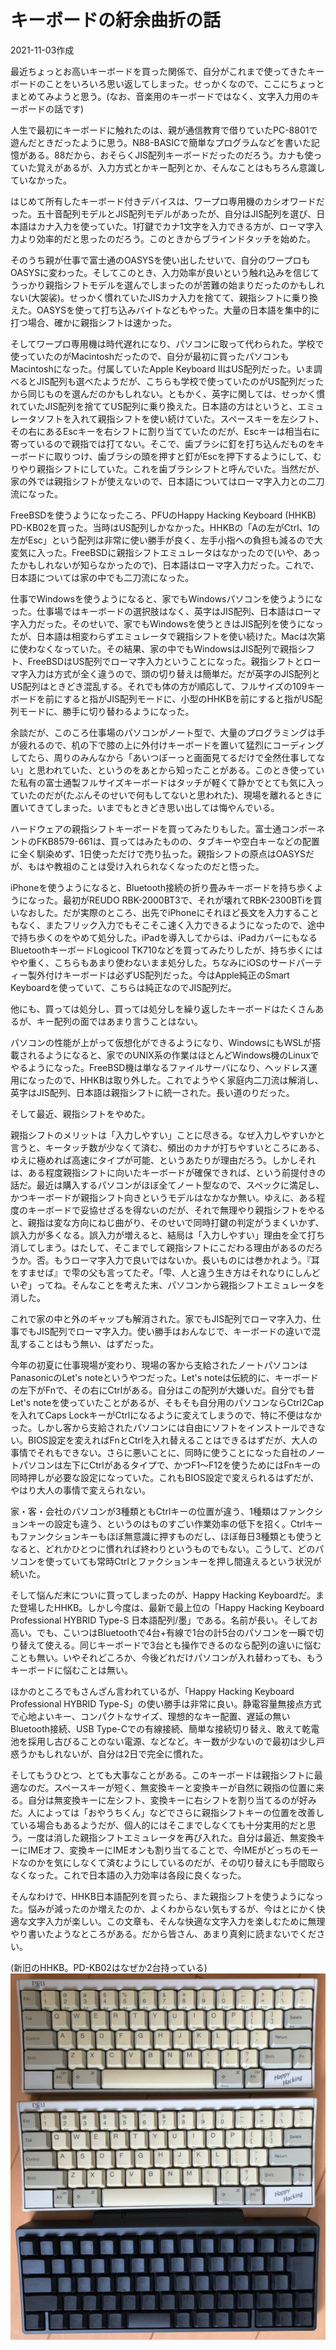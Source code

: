 # キーボードの紆余曲折の話

2021-11-03作成

最近ちょっとお高いキーボードを買った関係で、自分がこれまで使ってきたキーボードのことをいろいろ思い返してしまった。せっかくなので、ここにちょっとまとめてみようと思う。(なお、音楽用のキーボードではなく、文字入力用のキーボードの話です)

人生で最初にキーボードに触れたのは、親が通信教育で借りていたPC-8801で遊んだときだったように思う。N88-BASICで簡単なプログラムなどを書いた記憶がある。88だから、おそらくJIS配列キーボードだったのだろう。カナも使っていた覚えがあるが、入力方式とかキー配列とか、そんなことはもちろん意識していなかった。

はじめて所有したキーボード付きデバイスは、ワープロ専用機のカシオワードだった。五十音配列モデルとJIS配列モデルがあったが、自分はJIS配列を選び、日本語はカナ入力を使っていた。1打鍵でカナ1文字を入力できる方が、ローマ字入力より効率的だと思ったのだろう。このときからブラインドタッチを始めた。

そのうち親が仕事で富士通のOASYSを使い出したせいで、自分のワープロもOASYSに変わった。そしてこのとき、入力効率が良いという触れ込みを信じてうっかり親指シフトモデルを選んでしまったのが苦難の始まりだったのかもしれない(大袈裟)。せっかく慣れていたJISカナ入力を捨てて、親指シフトに乗り換えた。OASYSを使って打ち込みバイトなどもやった。大量の日本語を集中的に打つ場合、確かに親指シフトは速かった。

そしてワープロ専用機は時代遅れになり、パソコンに取って代わられた。学校で使っていたのがMacintoshだったので、自分が最初に買ったパソコンもMacintoshになった。付属していたApple Keyboard IIはUS配列だった。いま調べるとJIS配列も選べたようだが、こちらも学校で使っていたのがUS配列だったから同じものを選んだのかもしれない。ともかく、英字に関しては、せっかく慣れていたJIS配列を捨ててUS配列に乗り換えた。日本語の方はというと、エミュレータソフトを入れて親指シフトを使い続けていた。スペースキーを左シフト、その右にあるEscキーを右シフトに割り当てていたのだが、Escキーは相当右に寄っているので親指では打てない。そこで、歯ブラシに釘を打ち込んだものをキーボードに取りつけ、歯ブラシの頭を押すと釘がEscを押下するようにして、むりやり親指シフトにしていた。これを歯ブラシシフトと呼んでいた。当然だが、家の外では親指シフトが使えないので、日本語についてはローマ字入力との二刀流になった。

FreeBSDを使うようになったころ、PFUのHappy Hacking Keyboard (HHKB) PD-KB02を買った。当時はUS配列しかなかった。HHKBの「Aの左がCtrl、1の左がEsc」という配列は非常に使い勝手が良く、左手小指への負担も減るので大変気に入った。FreeBSDに親指シフトエミュレータはなかったので(いや、あったかもしれないが知らなかったので)、日本語はローマ字入力だった。これで、日本語については家の中でも二刀流になった。

仕事でWindowsを使うようになると、家でもWindowsパソコンを使うようになった。仕事場ではキーボードの選択肢はなく、英字はJIS配列、日本語はローマ字入力だった。そのせいで、家でもWindowsを使うときはJIS配列を使うになったが、日本語は相変わらずエミュレータで親指シフトを使い続けた。Macは次第に使わなくなっていた。その結果、家の中でもWindowsはJIS配列で親指シフト、FreeBSDはUS配列でローマ字入力ということになった。親指シフトとローマ字入力は方式が全く違うので、頭の切り替えは簡単だ。だが英字のJIS配列とUS配列はときどき混乱する。それでも体の方が順応して、フルサイズの109キーボードを前にすると指がJIS配列モードに、小型のHHKBを前にすると指がUS配列モードに、勝手に切り替わるようになった。

余談だが、このころ仕事場のパソコンがノート型で、大量のプログラミングは手が疲れるので、机の下で膝の上に外付けキーボードを置いて猛烈にコーディングしてたら、周りのみんなから「あいつぼーっと画面見てるだけで全然仕事してない」と思われていた、というのをあとから知ったことがある。このとき使っていた私有の富士通製フルサイズキーボードはタッチが軽くて静かでとても気に入っていたのだが(たぶんそのせいで何もしてないと思われた)、現場を離れるときに置いてきてしまった。いまでもときどき思い出しては悔やんでいる。

ハードウェアの親指シフトキーボードを買ってみたりもした。富士通コンポーネントのFKB8579-661は、買ってはみたものの、タブキーや空白キーなどの配置に全く馴染めず、1日使っただけで売り払った。親指シフトの原点はOASYSだが、もはや教祖のことは受け入れられなくなったのだと悟った。

iPhoneを使うようになると、Bluetooth接続の折り畳みキーボードを持ち歩くようになった。最初がREUDO RBK-2000BT3で、それが壊れてRBK-2300BTiを買いなおした。だが実際のところ、出先でiPhoneにそれほど長文を入力することもなく、またフリック入力でもそこそこ速く入力できるようになったので、途中で持ち歩くのをやめて処分した。iPadを導入してからは、iPadカバーにもなるBluetoothキーボードLogicool TK710などを買ってみたりしたが、持ち歩くにはやや重く、こちらもあまり使わないまま処分した。ちなみにiOSのサードパーティー製外付けキーボードは必ずUS配列だった。今はApple純正のSmart Keyboardを使っていて、こちらは純正なのでJIS配列だ。

他にも、買っては処分し、買っては処分しを繰り返したキーボードはたくさんあるが、キー配列の面ではあまり言うことはない。

パソコンの性能が上がって仮想化ができるようになり、WindowsにもWSLが搭載されるようになると、家でのUNIX系の作業はほとんどWindows機のLinuxでやるようになった。FreeBSD機は単なるファイルサーバになり、ヘッドレス運用になったので、HHKBは取り外した。これでようやく家庭内二刀流は解消し、英字はJIS配列、日本語は親指シフトに統一された。長い道のりだった。

そして最近、親指シフトをやめた。

親指シフトのメリットは「入力しやすい」ことに尽きる。なぜ入力しやすいかと言うと、キータッチ数が少なくて済む、頻出のカナが打ちやすいところにある、ゆえに極めれば高速にタイプが可能、というあたりが理由だろう。しかしそれは、ある程度親指シフトに向いたキーボードが確保できれば、という前提付きの話だ。最近は購入するパソコンがほぼ全てノート型なので、スペックに満足し、かつキーボードが親指シフト向きというモデルはなかなか無い。ゆえに、ある程度のキーボードで妥協せざるを得ないのだが、それで無理やり親指シフトをやると、親指は変な方向にねじ曲がり、そのせいで同時打鍵の判定がうまくいかず、誤入力が多くなる。誤入力が増えると、結局は「入力しやすい」理由を全て打ち消してしまう。はたして、そこまでして親指シフトにこだわる理由があるのだろうか。否。もうローマ字入力で良いではないか。長いものには巻かれよう。『耳をすませば』で雫の父も言ってたぞ。「雫、人と違う生き方はそれなりにしんどいぞ」ってね。そんなことを考えた末、パソコンから親指シフトエミュレータを消した。

これで家の中と外のギャップも解消された。家でもJIS配列でローマ字入力、仕事でもJIS配列でローマ字入力。使い勝手はおんなじで、キーボードの違いで混乱することはもう無い、はずだった。

今年の初夏に仕事現場が変わり、現場の客から支給されたノートパソコンはPanasonicのLet's noteというやつだった。Let's noteは伝統的に、キーボードの左下がFnで、その右にCtrlがある。自分はこの配列が大嫌いだ。自分でも昔Let's noteを使っていたことがあるが、そもそも自分用のパソコンならCtrl2Capを入れてCaps LockキーがCtrlになるように変えてしまうので、特に不便はなかった。しかし客から支給されたパソコンには自由にソフトをインストールできない。BIOS設定を変えればFnとCtrlを入れ替えることはできるはずだが、大人の事情でそれもできない。さらに悪いことに、同時に使うことになった自社のノートパソコンは左下にCtrlがあるタイプで、かつF1～F12を使うためにはFnキーの同時押しが必要な設定になっていた。これもBIOS設定で変えられるはずだが、やはり大人の事情で変えられない。

家・客・会社のパソコンが3種類ともCtrlキーの位置が違う、1種類はファンクションキーの設定も違う、というのはものすごい作業効率の低下を招く。Ctrlキーもファンクションキーもほぼ無意識に押すものだし、ほぼ毎日3種類とも使うとなると、どれかひとつに慣れれば終わりというものでもない。こうして、どのパソコンを使っていても常時Ctrlとファクションキーを押し間違えるという状況が続いた。

そして悩んだ末についに買ってしまったのが、Happy Hacking Keyboardだ。また登場したHHKB。しかし今度は、最新で最上位の「Happy Hacking Keyboard Professional HYBRID Type-S 日本語配列/墨」である。名前が長い。そしてお高い。でも、こいつはBluetoothで4台+有線で1台の計5台のパソコンを一瞬で切り替えて使える。同じキーボードで3台とも操作できるのなら配列の違いに悩むことも無い。いやそれどころか、今後どれだけパソコンが入れ替わっても、もうキーボードに悩むことは無い。

ほかのところでもさんざん言われているが、「Happy Hacking Keyboard Professional HYBRID Type-S」の使い勝手は非常に良い。静電容量無接点方式で心地よいキー、コンパクトなサイズ、理想的なキー配置、遅延の無いBluetooth接続、USB Type-Cでの有線接続、簡単な接続切り替え、敢えて乾電池を採用し古びることのない電源、などなど。キー数が少ないので最初は少し戸惑うかもしれないが、自分は2日で完全に慣れた。

そしてもうひとつ、とても大事なことがある。このキーボードは親指シフトに最適なのだ。スペースキーが短く、無変換キーと変換キーが自然に親指の位置に来る。自分は無変換キーに左シフト、変換キーに右シフトを割り当てるのが好みだ。人によっては「おやうちくん」などでさらに親指シフトキーの位置を改善している場合もあるようだが、個人的にはそこまでしなくても十分実用的だと思う。一度は消した親指シフトエミュレータを再び入れた。自分は最近、無変換キーにIMEオフ、変換キーにIMEオンも割り当てることで、今IMEがどっちのモードなのかを気にしなくて済むようにしているのだが、その切り替えにも手間取らなくなった。これで日本語の入力効率は各段に良くなった。

そんなわけで、HHKB日本語配列を買ったら、また親指シフトを使うようになった。悩みが減ったのか増えたのか、よくわからない気もするが、今はとにかく快適な文字入力が楽しい。この文章も、そんな快適な文字入力を楽しむために無理やり書いたようなところがある。だから皆さん、あまり真剣に読まないでください。

(新旧のHHKB。PD-KB02はなぜか2台持っている)
![img](img/20211103-001.jpg)
